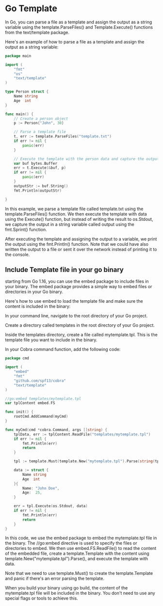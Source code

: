 Go Template
============

In Go, you can parse a file as a template and assign the output as a string variable using the template.ParseFiles() and Template.Execute() functions from the text/template package.

Here's an example of how to parse a file as a template and assign the output as a string variable:

```go
package main

import (
	"fmt"
	"os"
	"text/template"
)

type Person struct {
	Name string
	Age  int
}

func main() {
	// Create a person object
	p := Person{"John", 30}

	// Parse a template file
	t, err := template.ParseFiles("template.txt")
	if err != nil {
		panic(err)
	}

	// Execute the template with the person data and capture the output in a string
    var buf bytes.Buffer
	err = t.Execute(&buf, p)
	if err != nil {
		panic(err)
	}
    outputStr := buf.String()
    fmt.Println(outputStr)

}
```

In this example, we parse a template file called template.txt using the template.ParseFiles() function. We then execute the template with data using the Execute() function, but instead of writing the result to os.Stdout, we capture the output in a string variable called output using the fmt.Sprint() function.

After executing the template and assigning the output to a variable, we print the output using the fmt.Println() function. Note that we could have also written the output to a file or sent it over the network instead of printing it to the console.

Include Template file in your go binary
------

starting from Go 1.16, you can use the embed package to include files in your binary. The embed package provides a simple way to embed files or directories in your Go binary.

Here's how to use embed to load the template file and make sure the content is included in the binary:

In your command line, navigate to the root directory of your Go project.

Create a directory called templates in the root directory of your Go project.

Inside the templates directory, create a file called mytemplate.tpl. This is the template file you want to include in the binary.

In your Cobra command function, add the following code:


```go
package cmd

import (
    "embed"
    "fmt"
    "github.com/spf13/cobra"
    "text/template"
)

//go:embed templates/mytemplate.tpl
var tplContent embed.FS

func init() {
    rootCmd.AddCommand(myCmd)
}

func myCmd(cmd *cobra.Command, args []string) {
    tplData, err := tplContent.ReadFile("templates/mytemplate.tpl")
    if err != nil {
        fmt.Println(err)
        return
    }

    tpl := template.Must(template.New("mytemplate.tpl").Parse(string(tplData)))

    data := struct {
        Name string
        Age  int
    }{
        Name: "John Doe",
        Age:  25,
    }

    err = tpl.Execute(os.Stdout, data)
    if err != nil {
        fmt.Println(err)
        return
    }
}
```

In this code, we use the embed package to embed the mytemplate.tpl file in the binary. The //go:embed directive is used to specify the files or directories to embed. We then use embed.FS.ReadFile() to read the content of the embedded file, create a template.Template with the content using template.New("mytemplate.tpl").Parse(), and execute the template with data.

Note that we need to use template.Must() to create the template.Template and panic if there's an error parsing the template.

When you build your binary using go build, the content of the mytemplate.tpl file will be included in the binary. You don't need to use any special flags or tools to achieve this.